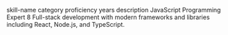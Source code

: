 skill-name	category	proficiency	years	description
JavaScript	Programming	Expert	8	Full-stack development with modern frameworks and libraries including React, Node.js, and TypeScript.
